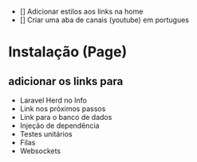 - [] Adicionar estilos aos links na home
- [] Criar uma aba de canais (youtube) em portugues

# Instalação (Page)
## adicionar os links para
- Laravel Herd no Info
- Link nos próximos passos
- Link para o banco de dados
- Injeção de dependência
- Testes unitários
- Filas
- Websockets 